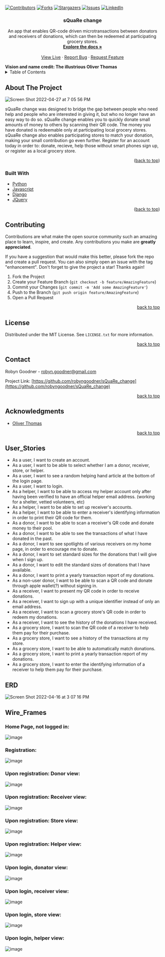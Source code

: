 [![Contributors][contributors-shield]][contributors-url]
[![Forks][forks-shield]][forks-url]
[![Stargazers][stars-shield]][stars-url]
[![Issues][issues-shield]][issues-url]
[![LinkedIn][linkedin-shield]][linkedin-url]

<h3 align="center">sQuaRe change</h3>

  <p align="center">
    An app that enables QR-code driven microtransactions between donators and receivers of donations, which can then be redeemed at participating grocery stores.
    <br />
    <a href="https://github.com/robyngoodner/sQuaRe_change"><strong>Explore the docs »</strong></a>
    <br />
    <br />
    <a href="https://square-change.herokuapp.com/">View Live</a>
    ·
    <a href="https://github.com/robyngoodner/sQuaRe_change/issues">Report Bug</a>
    ·
    <a href="https://github.com/robyngoodner/sQuaRe_change/issues">Request Feature</a>
  </p>
  <strong>Vision and name credit: The illustrious Oliver Thomas</strong>
</div>


<!-- TABLE OF CONTENTS -->
<details>
  <summary>Table of Contents</summary>
  <ol>
    <li>
      <a href="#about-the-project">About The Project</a>
      <ul>
        <li><a href="#built-with">Built With</a></li>
      </ul>
    </li>
    <li><a href="#contributing">Contributing</a></li>
    <li><a href="#license">License</a></li>
    <li><a href="#contact">Contact</a></li>
    <li><a href="#acknowledgments">Acknowledgments</a></li>
    <li><a href="#user_stories">User Stories</a></li>
    <li><a href="#erd">ERD</a></li>
    <li><a href="#wireframes">Wire frames</a></li>
  </ol>
</details>

<!-- ABOUT THE PROJECT -->
## About The Project
![Screen Shot 2022-04-27 at 7 05 56 PM](https://user-images.githubusercontent.com/90972554/165645551-be58ac70-da3e-4fbc-a99e-ea06a165ba29.png)

sQuaRe change was designed to bridge the gap between people who need help and people who are interested in giving it, but who no longer have an easy way to do so. sQuaRe change enables you to quickly donate small amounts of money to others by scanning their QR code. The money you have donated is redeemable only at participating local grocery stores. sQuaRe change also enables participating stores to match your donation, making your small contribution go even further. Register for an account today in order to: donate, recieve, help those without smart phones sign up, or register as a local grocery store.

<p align="right">(<a href="#top">back to top</a>)</p>

### Built With

* [Python](https://python.org/)
* [Javascript](https://javascript.com)
* [Django](https://djangoproject.com)
* [JQuery](https://jquery.com)

<p align="right">(<a href="#top">back to top</a>)</p>


<!-- CONTRIBUTING -->
## Contributing

Contributions are what make the open source community such an amazing place to learn, inspire, and create. Any contributions you make are **greatly appreciated**.

If you have a suggestion that would make this better, please fork the repo and create a pull request. You can also simply open an issue with the tag "enhancement".
Don't forget to give the project a star! Thanks again!

1. Fork the Project
2. Create your Feature Branch (`git checkout -b feature/AmazingFeature`)
3. Commit your Changes (`git commit -m 'Add some AmazingFeature'`)
4. Push to the Branch (`git push origin feature/AmazingFeature`)
5. Open a Pull Request

<p align="right"><a href="#top">back to top</a></p>



<!-- LICENSE -->
## License

Distributed under the MIT License. See `LICENSE.txt` for more information.

<p align="right"><a href="#top">back to top</a></p>



<!-- CONTACT -->
## Contact

Robyn Goodner - robyn.goodner@gmail.com

Project Link: [https://github.com/robyngoodner/sQuaRe_change](https://github.com/robyngoodner/sQuaRe_change)

<p align="right"><a href="#top">back to top</a></p>



<!-- ACKNOWLEDGMENTS -->
## Acknowledgments

* [Oliver Thomas](https://github.com/othomasprime)

<p align="right"><a href="#top">back to top</a></p>



<!-- MARKDOWN LINKS & IMAGES -->
<!-- https://www.markdownguide.org/basic-syntax/#reference-style-links -->
[contributors-shield]: https://img.shields.io/github/contributors/robyngoodner/sQuaRe_change.svg?style=for-the-badge
[contributors-url]: https://github.com/robyngoodner/sQuaRe_change/graphs/contributors
[forks-shield]: https://img.shields.io/github/forks/robyngoodner/sQuaRe_change.svg?style=for-the-badge
[forks-url]: https://github.com/robyngoodner/sQuaRe_change/network/members
[stars-shield]: https://img.shields.io/github/stars/robyngoodner/sQuaRe_change.svg?style=for-the-badge
[stars-url]: https://github.com/robyngoodner/sQuaRe_change/stargazers
[issues-shield]: https://img.shields.io/github/issues/robyngoodner/sQuaRe_change.svg?style=for-the-badge
[issues-url]: https://github.com/robyngoodner/sQuaRe_change/issues
[license-shield]: https://img.shields.io/github/license/robyngoodner/sQuaRe_change.svg?style=for-the-badge
[license-url]: https://github.com/robyngoodner/sQuaRe_change/blob/master/LICENSE.txt
[linkedin-shield]: https://img.shields.io/badge/-LinkedIn-black.svg?style=for-the-badge&logo=linkedin&colorB=555
[linkedin-url]: https://linkedin.com/in/robyn-goodner
[product-screenshot]: images/screenshot.png


## User_Stories
- As a user, I want to create an account.
- As a user, I want to be able to select whether I am a donor, receiver, store, or helper.
- As a user, I want to see a random helping hand article at the bottom of the login page.
- As a user, I want to login.
- As a helper, I want to be able to access my helper account only after having been verified to have an official helper email address. (working for a shelter, vetted volunteers, etc)
- As a helper, I want to be able to set up receiver's accounts.
- As a helper, I want to be able to enter a receiver's identifying information in order to print their QR code for them.
- As a donor, I want to be able to scan a receiver's QR code and donate money to their pool.
- As a donor, I want to be able to see the transactions of what I have donated in the past.
- As a donor, I want to see spotlights of various receivers on my home page, in order to encourage me to donate.
- As a donor, I want to set standard sizes for the donations that I will give when I sign up.
- As a donor, I want to edit the standard sizes of donations that I have available.
- As a donor, I want to print a yearly transaction report of my donations.
- As a non-user donor, I want to be able to scan a QR code and donate through apple wallet(?) without signing in.
- As a receiver, I want to present my QR code in order to receive donations.
- As a receiver, I want to sign up with a unique identifier instead of only an email address.
- As a receiver, I want to scan a grocery store's QR code in order to redeem my donations.
- As a receiver, I want to see the history of the donations I have received.
- As a grocery store, I want to scan the QR code of a receiver to help them pay for their purchase.
- As a grocery store, I want to see a history of the transactions at my store.
- As a grocery store, I want to be able to automatically match donations.
- As a grocery store, I want to print a yearly transaction report of my donations.
- As a grocery store, I want to enter the identifying information of a receiver to help them pay for their purchase.

## ERD
![Screen Shot 2022-04-16 at 3 07 16 PM](https://user-images.githubusercontent.com/90972554/163688246-d578e20a-aed6-4d00-8b09-231b7847b712.png)

## Wire_Frames
### Home Page, not logged in:
![image](https://user-images.githubusercontent.com/90972554/163688857-ab5129b0-cfab-438a-b390-d89cd6884c5e.png)
### Registration:
![image](https://user-images.githubusercontent.com/90972554/163688864-6e83b319-b6fb-4124-92ac-3873d33db750.png)
### Upon registration: Donor view:
![image](https://user-images.githubusercontent.com/90972554/163688463-adccb8e7-fd4d-40fe-bfb8-de801fa0cca4.png)
### Upon registration: Receiver view:
![image](https://user-images.githubusercontent.com/90972554/163688474-7fbf46ce-af3f-45bd-b827-ba616d283d5b.png)
### Upon registration: Store view:
![image](https://user-images.githubusercontent.com/90972554/163688482-1c16c789-01fa-41ef-af50-7f2ac4fe444b.png)
### Upon registration: Helper view:
![image](https://user-images.githubusercontent.com/90972554/163688059-ba53832e-4656-409c-ba12-0cd606ccd8a5.png)
### Upon login, donator view:
![image](https://user-images.githubusercontent.com/90972554/163688499-1a366c3c-420b-4a95-8486-5f7d348f0160.png)
### Upon login, receiver view:
![image](https://user-images.githubusercontent.com/90972554/163688505-af20554e-53b9-405c-8960-b65fa3e09985.png)
### Upon login, store view:
![image](https://user-images.githubusercontent.com/90972554/163688183-c43c878f-437b-425d-8274-9dff90dbc6ae.png)
### Upon login, helper view:
![image](https://user-images.githubusercontent.com/90972554/163688196-749ce9b1-8e69-40c5-aaa8-9eb5173cec4d.png)




